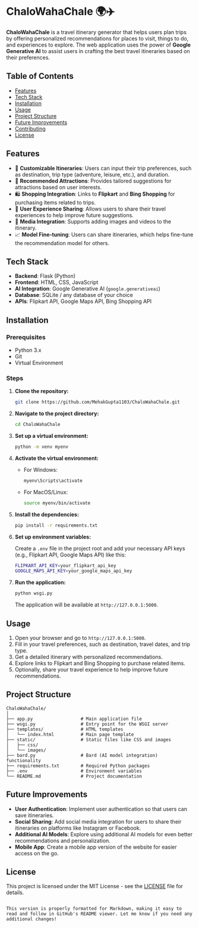# ChaloWahaChale 🌍✈️

**ChaloWahaChale** is a travel itinerary generator that helps users plan trips by offering personalized recommendations for places to visit, things to do, and experiences to explore. The web application uses the power of **Google Generative AI** to assist users in crafting the best travel itineraries based on their preferences.

## Table of Contents

- [Features](#features)
- [Tech Stack](#tech-stack)
- [Installation](#installation)
- [Usage](#usage)
- [Project Structure](#project-structure)
- [Future Improvements](#future-improvements)
- [Contributing](#contributing)
- [License](#license)

## Features

- 📅 **Customizable Itineraries**: Users can input their trip preferences, such as destination, trip type (adventure, leisure, etc.), and duration.
- 🌟 **Recommended Attractions**: Provides tailored suggestions for attractions based on user interests.
- 🛍️ **Shopping Integration**: Links to **Flipkart** and **Bing Shopping** for purchasing items related to trips.
- 🔄 **User Experience Sharing**: Allows users to share their travel experiences to help improve future suggestions.
- 🎥 **Media Integration**: Supports adding images and videos to the itinerary.
- 📈 **Model Fine-tuning**: Users can share itineraries, which helps fine-tune the recommendation model for others.

## Tech Stack

- **Backend**: Flask (Python)
- **Frontend**: HTML, CSS, JavaScript
- **AI Integration**: Google Generative AI (`google.generativeai`)
- **Database**: SQLite / any database of your choice
- **APIs**: Flipkart API, Google Maps API, Bing Shopping API

## Installation

### Prerequisites

- Python 3.x
- Git
- Virtual Environment

### Steps

1. **Clone the repository:**

   ```bash
   git clone https://github.com/MehakGupta1103/ChaloWahaChale.git
   ```

2. **Navigate to the project directory:**

   ```bash
   cd ChaloWahaChale
   ```

3. **Set up a virtual environment:**

   ```bash
   python -m venv myenv
   ```

4. **Activate the virtual environment:**

   - For Windows:
   
     ```bash
     myenv\Scripts\activate
     ```

   - For MacOS/Linux:
   
     ```bash
     source myenv/bin/activate
     ```

5. **Install the dependencies:**

   ```bash
   pip install -r requirements.txt
   ```

6. **Set up environment variables:**
   
   Create a `.env` file in the project root and add your necessary API keys (e.g., Flipkart API, Google Maps API) like this:

   ```bash
   FLIPKART_API_KEY=your_flipkart_api_key
   GOOGLE_MAPS_API_KEY=your_google_maps_api_key
   ```

7. **Run the application:**

   ```bash
   python wsgi.py
   ```

   The application will be available at `http://127.0.0.1:5000`.

## Usage

1. Open your browser and go to `http://127.0.0.1:5000`.
2. Fill in your travel preferences, such as destination, travel dates, and trip type.
3. Get a detailed itinerary with personalized recommendations.
4. Explore links to Flipkart and Bing Shopping to purchase related items.
5. Optionally, share your travel experience to help improve future recommendations.

## Project Structure

```
ChaloWahaChale/
│
├── app.py                  # Main application file
├── wsgi.py                 # Entry point for the WSGI server
├── templates/              # HTML templates
│   └── index.html          # Main page template
├── static/                 # Static files like CSS and images
│   ├── css/
│   └── images/
├── bard.py                 # Bard (AI model integration) functionality
├── requirements.txt        # Required Python packages
├── .env                    # Environment variables
└── README.md               # Project documentation
```

## Future Improvements

- **User Authentication**: Implement user authentication so that users can save itineraries.
- **Social Sharing**: Add social media integration for users to share their itineraries on platforms like Instagram or Facebook.
- **Additional AI Models**: Explore using additional AI models for even better recommendations and personalization.
- **Mobile App**: Create a mobile app version of the website for easier access on the go.

## License

This project is licensed under the MIT License - see the [LICENSE](LICENSE) file for details.
```

This version is properly formatted for Markdown, making it easy to read and follow in GitHub's README viewer. Let me know if you need any additional changes!
